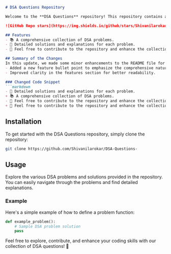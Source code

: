```markdown
# DSA Questions Repository

Welcome to the **DSA Questions** repository! This repository contains a collection of Data Structures and Algorithms (DSA) problems designed to help you enhance your coding skills.

![GitHub Repo stars](https://img.shields.io/github/stars/Shivanilarokar/DSA-Questions-) ![GitHub forks](https://img.shields.io/github/forks/Shivanilarokar/DSA-Questions-) ![GitHub issues](https://img.shields.io/github/issues/Shivanilarokar/DSA-Questions-)

## Features
- 📚 A comprehensive collection of DSA problems.
- 📝 Detailed solutions and explanations for each problem.
- 🚀 Feel free to contribute to the repository and enhance the collection of DSA questions!

## Summary of the Changes
In this update, we made some minor enhancements to the README file for clarity and organization. The following changes were made:
- Added a new feature bullet point to emphasize the comprehensive nature of the DSA problems.
- Improved clarity in the features section for better readability.

### Changed Code Snippet
```markdown
- 📝 Detailed solutions and explanations for each problem.
+ 📚 A comprehensive collection of DSA problems.
- 🚀 Feel free to contribute to the repository and enhance the collection of DSA questions!
+ 🚀 Feel free to contribute to the repository and enhance the collection of DSA questions!
```

## Installation
To get started with the DSA Questions repository, simply clone the repository:

```bash
git clone https://github.com/Shivanilarokar/DSA-Questions-
```

## Usage
Explore the various DSA problems and solutions provided in the repository. You can easily navigate through the problems and find detailed explanations.

### Example
Here's a simple example of how to define a problem function:

```python
def example_problem():
    # Sample DSA problem solution
    pass
```

Feel free to explore, contribute, and enhance your coding skills with our collection of DSA questions! 🚀
```